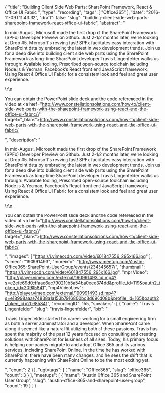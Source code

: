 {
  "title": "Building Client Side Web Parts: SharePoint Framework, React & Office UI Fabric ",
  "type": "recording",
  "tags": [
    "Office365"
  ],
  "date": "2016-11-09T11:43:32",
  "draft": false,
  "slug": "building-client-side-web-parts-sharepoint-framework-react-office-ui-fabric",
  "abstract": "<p>In mid-August, Microsoft made the first drop of the SharePoint Framework (SPFx) Developer Preview on Github. Just 2-1/2 months later, we're looking at Drop #5. Microsoft's revving fast! SPFx facilitates easy integration with SharePoint data by embracing the latest in web development trends. Join us for a deep dive into building client side web parts using the SharePoint Framework as long-time SharePoint developer Travis Lingenfelder walks us through: Available tooling, Prescribed open-source toolchain including Node.js & Yeoman, Facebook's React front end JavaScript framework, Using React & Office UI Fabric for a consistent look and feel and great user experience.</p>\r\n<p>You can obtain the PowerPoint slide deck and the code referenced in the video at <a href=\"http://www.constellationsolutions.com/how-to/client-side-web-parts-with-the-sharepoint-framework-using-react-and-the-office-ui-fabric/\" target=\"_blank\">http://www.constellationsolutions.com/how-to/client-side-web-parts-with-the-sharepoint-framework-using-react-and-the-office-ui-fabric/</a></p>",
  "description": "<p>In mid-August, Microsoft made the first drop of the SharePoint Framework (SPFx) Developer Preview on Github. Just 2-1/2 months later, we're looking at Drop #5. Microsoft's revving fast! SPFx facilitates easy integration with SharePoint data by embracing the latest in web development trends. Join us for a deep dive into building client side web parts using the SharePoint Framework as long-time SharePoint developer Travis Lingenfelder walks us through: Available tooling, Prescribed open-source toolchain including Node.js & Yeoman, Facebook's React front end JavaScript framework, Using React & Office UI Fabric for a consistent look and feel and great user experience.</p>\r\n<p>You can obtain the PowerPoint slide deck and the code referenced in the video at <a href=\"http://www.constellationsolutions.com/how-to/client-side-web-parts-with-the-sharepoint-framework-using-react-and-the-office-ui-fabric/\" target=\"_blank\">http://www.constellationsolutions.com/how-to/client-side-web-parts-with-the-sharepoint-framework-using-react-and-the-office-ui-fabric/</a></p>",
  "images": [
    "https://i.vimeocdn.com/video/601847556_295x166.jpg"
  ],
  "vimeo": "190991493",
  "moreinfo": "http://www.meetup.com/Austin-Office365-SharePoint-UserGroup/events/234345657/",
  "thumbnail": "https://i.vimeocdn.com/video/601847556_295x166.jpg",
  "mp4Video": "http://player.vimeo.com/external/190991493.hd.mp4?s=e2efe69d0cffaae6ac790210b5a54ba0eee374dd&profile_id=119&oauth2_token_id=20985841",
  "mp4VideoLow": "http://player.vimeo.com/external/190991493.sd.mp4?s=e18998aaae74838a1a153b7916800bc3d690d08b&profile_id=165&oauth2_token_id=20985841",
  "recordingID": 155,
  "speakers": [
    {
      "name": "Travis Lingenfelder",
      "slug": "travis-lingenfelder",
      "bio": "<p>Travis Lingenfelder started his career working for a small engineering firm as both a server administrator and a developer. When SharePoint came along it seemed like a natural fit utilizing both of these passions. Travis has spent the majority of the past 12 years focused on consulting and creating solutions with SharePoint for business of all sizes. Today, his primary focus is helping companies migrate to and adopt Office 365 and its various services, including SharePoint Online. In the time he has worked with SharePoint, there have been many changes, and he sees the shift that is currently happening with SharePoint Online to be the most exciting yet.</p>",
      "count": 2
    }
  ],
  "ugtvtags": [
    {
      "name": "Office365",
      "slug": "office365",
      "count": 3
    }
  ],
  "meetups": [
    {
      "name": "Austin Office 365 and SharePoint User Group",
      "slug": "austin-office-365-and-sharepoint-user-group",
      "count": 19
    }
  ]
}